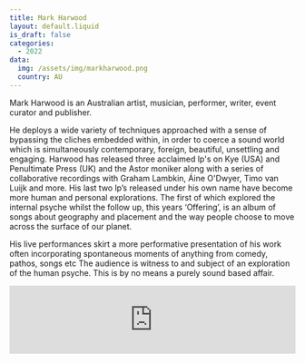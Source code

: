```yaml
---
title: Mark Harwood
layout: default.liquid
is_draft: false
categories:
  - 2022
data:
  img: /assets/img/markharwood.png
  country: AU
---
```


<p>Mark Harwood is an Australian artist, musician, performer, writer, event curator and publisher.</p>

<p>He deploys a wide variety of techniques approached with a sense of bypassing the cliches embedded within, in order to coerce a sound world which is simultaneously contemporary, foreign, beautiful, unsettling and engaging. Harwood has released three acclaimed lp's on Kye (USA) and Penultimate Press (UK) and the Astor moniker along with a series of collaborative recordings with Graham Lambkin, Áine O'Dwyer, Timo van Luijk and more. His last two lp’s released under his own name have become more human and personal explorations. The first of which explored the internal psyche whilst the follow up, this years ‘Offering’, is an album of songs about geography and placement and the way people choose to move across the surface of our planet.</p>

<p>His live performances skirt a more performative presentation of his work often incorporating
spontaneous moments of anything from comedy, pathos, songs etc The audience is witness to and subject of an exploration of the human psyche. This is by no means a purely sound based affair.</p>

<iframe style="border: 0; width: 100%; height: 120px;" src="https://bandcamp.com/EmbeddedPlayer/album=2933172071/size=large/bgcol=ffffff/linkcol=0687f5/tracklist=false/artwork=small/transparent=true/" seamless><a href="https://themarkharwood.bandcamp.com/album/offering">Offering by Mark Harwood</a></iframe>
